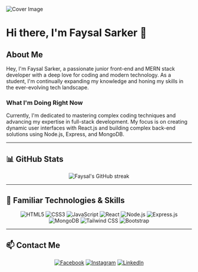![Cover Image](https://img.freepik.com/premium-photo/3d-render-shows-closeup-shot-laptop-screen-modern-office-work-environment-toned-image-with-selective-focus_76964-352577.jpg?w=826)

# Hi there, I'm Faysal Sarker 👋

## About Me
Hey, I'm Faysal Sarker, a passionate junior front-end and MERN stack developer with a deep love for coding and modern technology. As a student, I'm continually expanding my knowledge and honing my skills in the ever-evolving tech landscape.

### What I'm Doing Right Now
Currently, I'm dedicated to mastering complex coding techniques and advancing my expertise in full-stack development. My focus is on creating dynamic user interfaces with React.js and building complex back-end solutions using Node.js, Express, and MongoDB.

---

## 📊 GitHub Stats
<p align="center">
  <img src="https://github-readme-streak-stats.herokuapp.com/?user=faysalsarker-dev&theme=navy-blue" alt="Faysal's GitHub streak"/>
</p>

---

## 🚀 Familiar Technologies & Skills
<p align="center">
  <img src="https://img.icons8.com/color/48/000000/html-5.png" alt="HTML5"/>
  <img src="https://img.icons8.com/color/48/000000/css3.png" alt="CSS3"/>
  <img src="https://img.icons8.com/color/48/000000/javascript.png" alt="JavaScript"/>
  <img src="https://img.icons8.com/color/48/000000/react-native.png" alt="React"/>
  <img src="https://img.icons8.com/color/48/000000/nodejs.png" alt="Node.js"/>
  <img src="https://img.icons8.com/ios/50/000000/express-js.png" alt="Express.js"/>
  <img src="https://img.icons8.com/color/48/000000/mongodb.png" alt="MongoDB"/>
  <img src="https://img.icons8.com/color/48/000000/tailwindcss.png" alt="Tailwind CSS"/>
  <img src="https://img.icons8.com/color/48/000000/bootstrap.png" alt="Bootstrap"/>
</p>

---

## 📫 Contact Me
<p align="center">
  <a href="https://www.facebook.com/faysal.sharker.140/"><img src="https://img.icons8.com/color/48/000000/facebook.png" alt="Facebook"/></a>
  <a href="https://www.instagram.com/faysal_sarker_"><img src="https://img.icons8.com/color/48/000000/instagram-new.png" alt="Instagram"/></a>
  <a href="https://www.linkedin.com/in/faysalsarker-dev/?originalSubdomain=bd"><img src="https://img.icons8.com/color/48/000000/linkedin.png" alt="LinkedIn"/></a>
</p>

